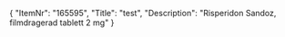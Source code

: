 {
  "ItemNr": "165595",
  "Title": "test",
  "Description": "Risperidon Sandoz, filmdragerad tablett 2 mg"
}